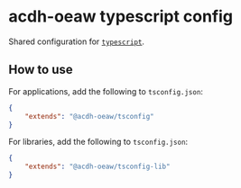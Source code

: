 # acdh-oeaw typescript config

Shared configuration for [`typescript`](https://www.typescriptlang.org/tsconfig).

## How to use

For applications, add the following to `tsconfig.json`:

```json
{
	"extends": "@acdh-oeaw/tsconfig"
}
```

For libraries, add the following to `tsconfig.json`:

```json
{
	"extends": "@acdh-oeaw/tsconfig-lib"
}
```
